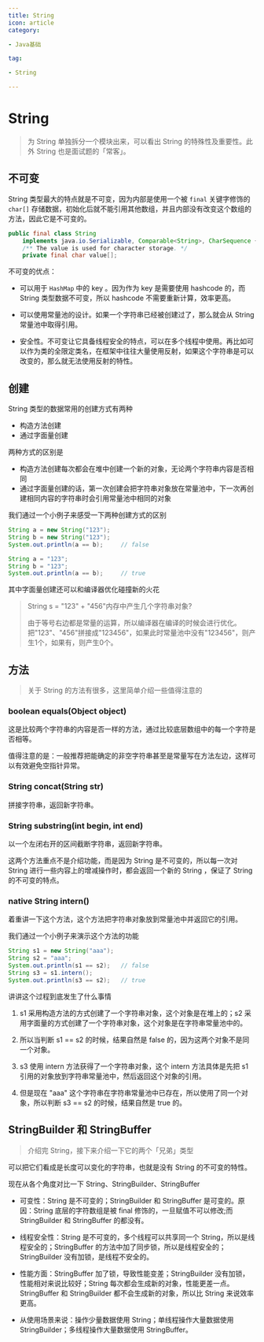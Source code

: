 ```yaml
---
title: String
icon: article
category:

- Java基础

tag:

- String

---
```


# String

> 为 String 单独拆分一个模块出来，可以看出 String 的特殊性及重要性。此外 String 也是面试题的「常客」。

## 不可变

String 类型最大的特点就是不可变，因为内部是使用一个被 `final` 关键字修饰的 `char[]` 存储数据，初始化后就不能引用其他数组，并且内部没有改变这个数组的方法，因此它是不可变的。

```java
public final class String
    implements java.io.Serializable, Comparable<String>, CharSequence {
    /** The value is used for character storage. */
    private final char value[];
```

不可变的优点：

- 可以用于 `HashMap` 中的 key 。因为作为 key 是需要使用 hashcode 的，而 String 类型数据不可变，所以 hashcode 不需要重新计算，效率更高。

- 可以使用常量池的设计。如果一个字符串已经被创建过了，那么就会从 String 常量池中取得引用。
- 安全性。不可变让它具备线程安全的特点，可以在多个线程中使用。再比如可以作为类的全限定类名，在框架中往往大量使用反射，如果这个字符串是可以改变的，那么就无法使用反射的特性。



## 创建

String 类型的数据常用的创建方式有两种

- 构造方法创建
- 通过字面量创建

两种方式的区别是

- 构造方法创建每次都会在堆中创建一个新的对象，无论两个字符串内容是否相同
- 通过字面量创建的话，第一次创建会把字符串对象放在常量池中，下一次再创建相同内容的字符串时会引用常量池中相同的对象

我们通过一个小例子来感受一下两种创建方式的区别

```java
String a = new String("123");
String b = new String("123");
System.out.println(a == b);		// false

String a = "123";
String b = "123";
System.out.println(a == b);		// true
```

其中字面量创建还可以和编译器优化碰撞新的火花

> String s = "123" + "456"内存中产生几个字符串对象?
>
> 由于等号右边都是常量的运算，所以编译器在编译的时候会进行优化。把"123"、"456"拼接成"123456"，如果此时常量池中没有"123456"，则产生1个，如果有，则产生0个。



## 方法

> 关于 String 的方法有很多，这里简单介绍一些值得注意的

### boolean equals(Object object)

这是比较两个字符串的内容是否一样的方法，通过比较底层数组中的每一个字符是否相等。

值得注意的是：一般推荐把能确定的非空字符串甚至是常量写在方法左边，这样可以有效避免空指针异常。

### String concat(String str)

拼接字符串，返回新字符串。

### String substring(int begin, int end)

以一个左闭右开的区间截断字符串，返回新字符串。

这两个方法重点不是介绍功能，而是因为 String 是不可变的，所以每一次对 String 进行一些内容上的增减操作时，都会返回一个新的 String ，保证了 String 的不可变的特点。

### native String intern()

着重讲一下这个方法，这个方法把字符串对象放到常量池中并返回它的引用。

我们通过一个小例子来演示这个方法的功能

```java
String s1 = new String("aaa");
String s2 = "aaa";
System.out.println(s1 == s2);	// false
String s3 = s1.intern();
System.out.println(s3 == s2);  	// true
```

讲讲这个过程到底发生了什么事情

1. s1 采用构造方法的方式创建了一个字符串对象，这个对象是在堆上的；s2 采用字面量的方式创建了一个字符串对象，这个对象是在字符串常量池中的。

2. 所以当判断 s1 == s2 的时候，结果自然是 false 的，因为这两个对象不是同一个对象。
3. s3 使用 intern 方法获得了一个字符串对象，这个 intern 方法具体是先把 s1 引用的对象放到字符串常量池中，然后返回这个对象的引用。
4. 但是现在 "aaa" 这个字符串在字符串常量池中已存在，所以使用了同一个对象，所以判断 s3 == s2 的时候，结果自然是 true 的。



## StringBuilder 和 StringBuffer

> 介绍完 String，接下来介绍一下它的两个「兄弟」类型

可以把它们看成是长度可以变化的字符串，也就是没有 String 的不可变的特性。

现在从各个角度对比一下 String、StringBuilder、StringBuffer

- 可变性：String 是不可变的；StringBuilder 和 StringBuffer 是可变的。原因：String 底层的字符数组是被 final 修饰的，一旦赋值不可以修改;而 StringBuilder 和 StringBuffer 的都没有。

- 线程安全性：String 是不可变的，多个线程可以共享同一个 String，所以是线程安全的；StringBuffer 的方法中加了同步锁，所以是线程安全的；StringBuilder 没有加锁，是线程不安全的。
- 性能方面：StringBuffer 加了锁，导致性能变差；StringBuilder 没有加锁，性能相对来说比较好；String 每次都会生成新的对象，性能更差一点。StringBuffer 和 StringBuilder 都不会生成新的对象，所以比 String 来说效率更高。
- 从使用场景来说：操作少量数据使用 String；单线程操作大量数据使用 StringBuilder；多线程操作大量数据使用 StringBuffer。